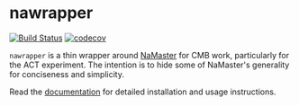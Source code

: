 # nawrapper

[![Build Status](https://travis-ci.com/xzackli/nawrapper.svg?branch=master)](https://travis-ci.com/xzackli/nawrapper)
[![codecov](https://codecov.io/gh/xzackli/nawrapper/branch/master/graph/badge.svg)](https://codecov.io/gh/xzackli/nawrapper)

`nawrapper` is a thin wrapper around [NaMaster](https://github.com/LSSTDESC/NaMaster)
for CMB work, particularly for the ACT experiment. The intention is to hide some of NaMaster's generality for conciseness and simplicity.

Read the [documentation](http://physics.princeton.edu/~zequnl/nawrapper/index.html) for detailed installation and usage instructions.
